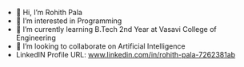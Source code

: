 - 👋 Hi, I’m Rohith Pala
- 👀 I’m interested in Programming
- 🌱 I’m currently learning B.Tech 2nd Year at Vasavi College of Engineering
- 💞️ I’m looking to collaborate on Artificial Intelligence
- LinkedIN Profile URL: www.linkedin.com/in/rohith-pala-7262381ab

